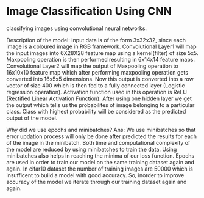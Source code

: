 # Image Classification Using CNN
classifying images using convolutional neural networks.

Description of the model: Input data is of the form 3x32x32, since each image is a coloured image in RGB framework. Convolutional Layer1 will map the input images into 6X28X28 feature map using a kernel(filter) of size 5x5. Maxpooling operation is then performed resulting in 6x14x14 feature maps. Convolutional Layer2 will map the output of Maxpooling operation to 16x10x10 feature map which after performing maxpooling operation gets converted into 16x5x5 dimensions. Now this output is converted into a row vector of size 400 which is then fed to a fully connected layer (Logistic regression operation). Activation function used in this operation is ReLU (Rectified Linear Activation Function). After using one hidden layer we get the output which tells us the probabilites of image belonging to a particular class. Class with highest probability will be considered as the predicted output of the model.

Why did we use epochs and minibatches? Ans: We use minibatches so that error updation process will only be done after predicted the results for each of the image in the minibatch. Both time and computational complexity of the model are reduced by using minibatches to train the data. Using minibatches also helps in reaching the minima of our loss function. Epochs are used in order to train our model on the same training dataset again and again. In cifar10 dataset the number of training images are 50000 which is insufficent to build a model with good accuracy. So, inorder to improve accuracy of the model we iterate through our training dataset again and again.
